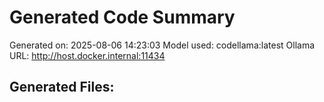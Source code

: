 # Generated Code Summary

Generated on: 2025-08-06 14:23:03
Model used: codellama:latest
Ollama URL: http://host.docker.internal:11434

## Generated Files:
